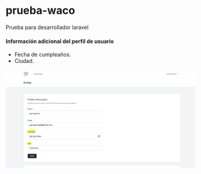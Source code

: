# prueba-waco

Prueba para desarrollador laravel

#### Información adicional del perfil de usuario

- Fecha de cumpleaños.
- Ciudad.

![](waco/img_readme/profile.PNG)